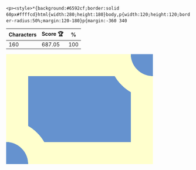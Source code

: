 `<p><style>*{background:#6592cf;border:solid 60px#ffffcd}html{width:280;height:180}body,p{width:120;height:120;border-radius:50%;margin:120-180}p{margin:-360 340`

| Characters | Score 🏆 | %   |
| ---------- | -------- | --- |
| 160        | 687.05   | 100 |

![](/2025/Mar2025/29/20250329.png)
